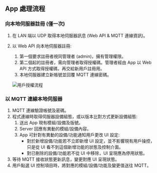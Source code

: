 ## App 處理流程

### 向本地伺服器註冊 (僅一次)

1. 在 LAN 端以 UDP 取得本地伺服器訊息 (Web API & MQTT 連線資訊)。

1. 以 Web API 向本地伺服器註冊:
    1. 第一個要求註冊者視同管理者 (admin)，擁有管理權限。
    1. 第二個起的註冊者，需向管理者取得授權碼。管理者經由 App 以 Web API 方式取得授權碼，再交給新用戶註冊用。
    1. 本地伺服器建立新帳號並回覆 MQTT 連線密碼。

    ![用戶授權流程](https://cacoo.com/diagrams/XIbHkJ4p7f6aNVdg-E2AF8.png)

### 以 MQTT 連線本地伺服器

1. MQTT 連線驗證帳號及密碼。
1. 程式連線時取得伺服器設備組態，或以版本比對方式更新設備組態:
    1. 送出 App 現有模組/設備及版號。
    1. Server 回應有異動的模組/設備內容。
    1. App 可針對有異動的設備/功能通知用戶更改 UI 設定:
        * 對於新增設備/功能若不立即新增 UI 設定，並不影響現有用戶操控，只是從 UI 看不到這個新增功能的狀態及控制介面。
        * 對已刪除的設備/功能若不從 UI 中移除，UI 呈現應為停用狀態。
1. 等待 MQTT 接收狀態更新訊息，變更對應 UI 呈現狀態。
1. 用戶點選 UI 控制項目時，將對應的模組/設備/功能及變更值送往 MQTT。

